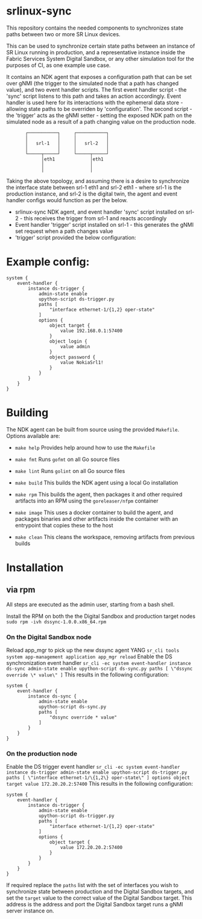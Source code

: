 # srlinux-sync
This repository contains the needed components to synchronizes state paths between two or more SR Linux devices. 

This can be used to synchronize certain state paths between an instance of SR Linux running in production, and a representative instance inside the Fabric Services System Digital Sandbox, or any other simulation tool for the purposes of CI, as one example use case.

It contains an NDK agent that exposes a configuration path that can be set over gNMI (the trigger to the simulated node that a path has changed value), and two event handler scripts. The first event handler script - the 'sync' script listens to this path and takes an action accordingly. Event handler is used here for its interactions with the ephemeral data store - allowing state paths to be overriden by 'configuration'. The second script - the 'trigger' acts as the gNMI setter - setting the exposed NDK path on the simulated node as a result of a path changing value on the production node.

```
       ┌───────────┐     ┌───────────┐
       │           │     │           │
       │   srl-1   │     │   srl-2   │
       │           │     │           │
       └─────┬─────┘     └─────┬─────┘
             │eth1             │eth1
             │                 │
             │                 │
```

Taking the above topology, and assuming there is a desire to synchronize the interface state between srl-1 eth1 and srl-2 eth1 - where srl-1 is the production instance, and srl-2 is the digital twin, the agent and event handler configs would function as per the below.

* srlinux-sync NDK agent, and event handler 'sync' script installed on srl-2 - this receives the trigger from srl-1 and reacts accordingly
* Event handler 'trigger' script installed on srl-1 - this generates the gNMI set request when a path changes value
* 'trigger' script provided the below configuration:
# Example config:
```
system {
    event-handler {
        instance ds-trigger {
            admin-state enable
            upython-script ds-trigger.py
            paths [
                "interface ethernet-1/{1,2} oper-state"
            ]
            options {
                object target {
                    value 192.168.0.1:57400
                }
                object login {
                    value admin
                }
                object password {
                    value NokiaSrl1!
                }
            }
        }
    }
}
```

# Building
The NDK agent can be built from source using the provided `Makefile`. Options available are:

* `make help`
Provides help around how to use the `Makefile`

* `make fmt`
Runs `gofmt` on all Go source files

* `make lint`
Runs `golint` on all Go source files

* `make build`
This builds the NDK agent using a local Go installation

* `make rpm`
This builds the agent, then packages it and other required artifacts into an RPM using the `goreleaser/nfpm` container

* `make image`
This uses a docker container to build the agent, and packages binaries and other artifacts inside the container with an entrypoint that copies these to the host

* `make clean`
This cleans the workspace, removing artifacts from previous builds

# Installation
## via rpm
All steps are executed as the admin user, starting from a bash shell.

Install the RPM on both the the Digital Sandbox and production target nodes
`sudo rpm -ivh dssync-1.0.0.x86_64.rpm`
### On the Digital Sandbox node
Reload app_mgr to pick up the new dssync agent YANG
`sr_cli tools system app-management application app_mgr reload`
Enable the DS synchronization event handler
`sr_cli -ec system event-handler instance ds-sync admin-state enable upython-script ds-sync.py paths [ \"dssync override \* value\" ]`
This results in the following configuration:
```
system {
    event-handler {
        instance ds-sync {
            admin-state enable
            upython-script ds-sync.py
            paths [
                "dssync override * value"
            ]
        }
    }
}
```

### On the production node
Enable the DS trigger event handler
`sr_cli -ec system event-handler instance ds-trigger admin-state enable upython-script ds-trigger.py paths [ \"interface ethernet-1/\{1,2\} oper-state\" ] options object target value 172.20.20.2:57400`
This results in the following configuration:
```
system {
    event-handler {
        instance ds-trigger {
            admin-state enable
            upython-script ds-trigger.py
            paths [
                "interface ethernet-1/{1,2} oper-state"
            ]
            options {
                object target {
                    value 172.20.20.2:57400
                }
            }
        }
    }
}
```

If required replace the `paths` list with the set of interfaces you wish to synchronize state between production and the Digital Sandbox targets, and set the `target` value to the correct value of the Digital Sandbox target. This address is the address and port the Digital Sandbox target runs a gNMI server instance on.
